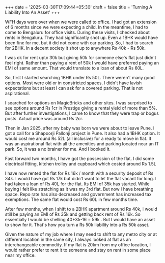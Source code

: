 +++
date = '2025-03-30T17:09:44+05:30'
draft = false
title = 'Turning A Liability Into An Asset'
+++

WFH days were over when we were called to office. I had got an extension of 6 months since we were expecting a child. In the meantime, I had to come to Bengaluru for office visits. During these visits, I checked about rents in Bengaluru. They had significantly shot up. Even a 1BHK would have been fine for me, but it did not come with car parking. So, I had to search for 2BHK. In a decent society it shot up to anywhere Rs 40k - Rs 50k. 

I was ok for rent upto 30k but giving 50k for someone else's flat just didn't feel right. Rather than paying a rent of 50k I would have preferred paying an EMI of same amount. That would translate to a loan of about Rs 60L. 

So, first I started searching 1BHK under Rs 50L. There weren't many good options. Most were old or in constricted spaces. I didn't have lavish expectations but at least I can ask for a covered parking. That is not aspirational. 

I searched for options on MagicBricks and other sites. I was surprised to see options around Rs 1cr in Prestige giving a rental yield of more than 5%. But after further investigations, I came to know that they were trap or bogus posts. Actual price was around Rs 2cr. 

Then in Jan 2025, after my baby was born we were about to leave Pune. I got a call for a Shapoorji Pallonji project in Pune. It also had a 1BHK option. It would cost me around Rs 52L (all inclusive) for a ready to move in flat. It was an aspirational flat with all the amenities and parking located near an IT park. So, it was a no brainer for me. And I booked it. 

Fast forward two months, I have got the possession of the flat. I did some electrical fitting, kitchen trolley and cupboard which costed around Rs 1.5L 

I have now rented the flat for Rs 16k / month with a security deposit of Rs 34k. I would have got Rs 17k but didn't want to let the flat vacant for long. I had taken a loan of Rs 40L for the flat. Its EMI of 35k has started. While buying I felt like stretching as it was my 3rd flat. But now I have breathing space. Repo rate has also decreased and government has increased tax exemptions. The same flat would cost Rs 60L in few months time. 

After few months, when I shift to a 2BHK apartment around Rs 40k, I would still be paying an EMI of Rs 35k and getting back rent of Rs 16k. So essentially I would be shelling 40+35-16 = 59k . But I would have an asset to show for it. That's how you turn a Rs 50k liability into a Rs 50k asset. 

Given the nature of my job where I may need to shift to any metro city or at different location in the same city, I always looked at flat as an interchangeable commodity. If my flat is 20km from my office location, I would rather prefer to rent it to someone and stay on rent in some place near my office. 